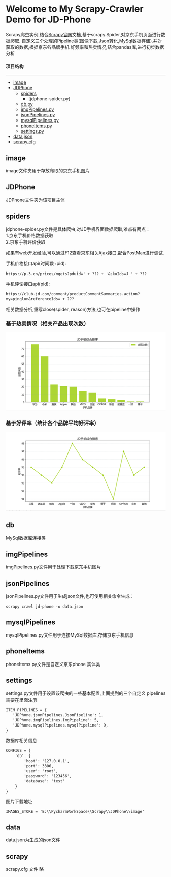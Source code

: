 Welcome to My Scrapy-Crawler Demo for JD-Phone
=============
Scrapy爬虫实例,结合[Scrapy官网][官网地址]文档,基于scrapy.Spider,对京东手机页面进行数据爬取.
自定义三个处理的Pipeline类(图像下载,Json转化,MySql数据存储).并对获取的数据,根据京东各品牌手机
好频率和热卖情况,结合pandas库,进行初步数据分析

[官网地址]: https://docs.scrapy.org/en/latest/intro/tutorial.html     "Scrapy官网"

#### 项目结构
-------------
- [image](#image)
- [JDPhone](#JDPhone)
    - [spiders](#spiders)    
        - [jdphone-spider.py]          
    - [db.py](#db)
    - [imgPipelines.py](#imgPipelines)
    - [jsonPipelines.py](#jsonPipelines)
    - [mysqlPipelines.py](#mysqlPipelines)
    - [phoneItems.py](#phoneItems)
    - [settings.py](#settings)
- [data.json](#data)
- [scrapy.cfg](#scrapy)

## image

image文件夹用于存放爬取的京东手机图片


## JDPhone

JDPhone文件夹为该项目主体

## spiders

jdphone-spider.py文件是具体爬虫,对JD手机界面数据爬取,难点有两点：</br>
1.京东手机价格数据获取</br>
2.京东手机评价获取</br>

如果有web开发经验,可以通过F12查看京东相关Ajax接口,配合PostMan进行调试.

手机价格接口api(时间戳+pid):
````
https://p.3.cn/prices/mgets?pduid=' + ??? + '&skuIds=J_' + ???
````
手机评论接口api(pid):
````
https://club.jd.com/comment/productCommentSummaries.action?my=pinglun&referenceIds= + ???
````

相关数据分析,重写close(spider, reason)方法,也可在pipeline中操作


### 基于热卖情况（相关产品出现次数）   </br>
![](jd_pic_1.png)


### 基于好评率（统计各个品牌平均好评率）  </br>
![](jd_pic_2.png)



## db
MySql数据库连接类

## imgPipelines
imgPipelines.py文件用于处理下载京东手机图片

## jsonPipelines
jsonPipelines.py文件用于生成json文件,也可使用相关命令生成：
````
scrapy crawl jd-phone -o data.json
````

## mysqlPipelines
mysqlPipelines.py文件用于连接MySql数据库,存储京东手机信息

## phoneItems
phoneItems.py文件是自定义京东phone 实体类

## settings
settings.py文件用于设置该爬虫的一些基本配置,上面提到的三个自定义
pipelines需要在里面注册
````
ITEM_PIPELINES = {
   'JDPhone.jsonPipelines.JsonPipeline': 1,
   'JDPhone.imgPipelines.ImgPipeline': 5,
   'JDPhone.mysqlPipelines.mysqlPipeline': 9,
}
````

数据库相关信息
````
CONFIGS = {
    'db': {
        'host': '127.0.0.1',
        'port': 3306,
        'user': 'root',
        'password': '123456',
        'database': 'test'
    }
}
````

图片下载地址
````
IMAGES_STORE = 'E:\\PycharmWorkSpace\\Scrapy\\JDPhone\\image'
````


## data
data.json为生成的json文件

## scrapy
scrapy.cfg 文件 略



